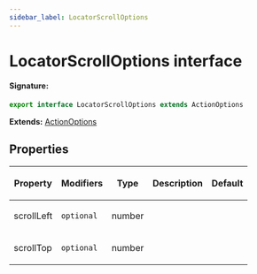 ```yaml
---
sidebar_label: LocatorScrollOptions
---
```


# LocatorScrollOptions interface

#### Signature:

```typescript
export interface LocatorScrollOptions extends ActionOptions
```

**Extends:** [ActionOptions](./puppeteer.actionoptions.md)

## Properties

<table><thead><tr><th>

Property

</th><th>

Modifiers

</th><th>

Type

</th><th>

Description

</th><th>

Default

</th></tr></thead>
<tbody><tr><td>

scrollLeft

</td><td>

`optional`

</td><td>

number

</td><td>

</td><td>

</td></tr>
<tr><td>

scrollTop

</td><td>

`optional`

</td><td>

number

</td><td>

</td><td>

</td></tr>
</tbody></table>
